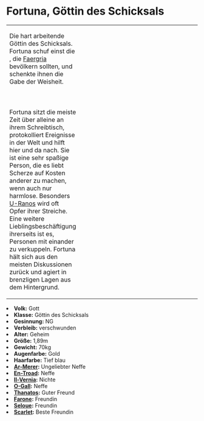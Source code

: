 # Fortuna, Göttin des Schicksals

<primary-label ref="npc"/>

<secondary-label ref="animus"/>

<secondary-label ref="fate"/>

<table>
<tr><td>
<p>
Die hart arbeitende Göttin des Schicksals. Fortuna schuf einst die <a href="Folks.md" anchor="menschen"></a>, die
<a href="Faergria.md">Faergria</a> bevölkern sollten, und schenkte ihnen die Gabe der Weisheit.
<br></br><br></br>
Fortuna sitzt die meiste Zeit über alleine an ihrem Schreibtisch,
protokolliert Ereignisse in der Welt und hilft hier und da nach. Sie ist eine sehr spaßige Person, die es liebt Scherze
auf Kosten anderer zu machen, wenn auch nur harmlose. Besonders <a href="U-Ranos.md">U-Ranos</a> wird oft Opfer ihrer
Streiche. Eine weitere Lieblingsbeschäftigung ihrerseits ist es, Personen mit einander zu verkuppeln. Fortuna hält sich
aus den meisten Diskussionen zurück und agiert in brenzligen Lagen aus dem Hintergrund.
</p>

</td><td width="300">
<!-- Edit here -->
<img src="fortuna.png" alt="" />
</td></tr>
</table>

<procedure title="Allgemeine Informationen">
<list columns="2">
<li><b>Volk:</b> Gott</li>
<li><b>Klasse:</b> Göttin des Schicksals</li>
<li><b>Gesinnung:</b> NG</li>
<li><b>Verbleib:</b> verschwunden</li>
</list>
</procedure>

<procedure title="Aussehen">
<list columns="3">
<li><b>Alter:</b> Geheim</li>
<li><b>Größe:</b> 1,89m</li>
<li><b>Gewicht:</b> 70kg</li>
<li><b>Augenfarbe:</b> Gold</li>
<li><b>Haarfarbe:</b> Tief blau</li>
<!-- <li><b>Maße:</b> 99/74-65-90</li> -->
</list>
</procedure>

<procedure title="Beziehungen">
<list columns="2">
<!-- <li><b><a href="Meilira.md">Meilira</a>:</b> Tochter</li> -->
<!-- <li><b><a href="Inoro.md">Inoro</a>:</b> Neffe</li> -->
<li><b><a href="Ar-Merer.md">Ar-Merer</a>:</b> Ungeliebter Neffe</li>
<li><b><a href="En-Troad.md">En-Troad</a>:</b> Neffe</li>
<li><b><a href="Il-Vernia.md">Il-Vernia</a>:</b> Nichte</li>
<li><b><a href="O-Gall.md">O-Gall</a>:</b> Neffe</li>
<!-- <li><b><a href="U-Ranos.md">U-Ranos</a>:</b> Lieblingsneffe</li> -->
<li><b><a href="Thanatos.md">Thanatos</a>:</b> Guter Freund</li>
<li><b><a href="Farone.md">Farone</a>:</b> Freundin</li>
<!-- <li><b><a href="Alcuin.md">Alcuin</a>:</b> Bruder</li> -->
<li><b><a href="Seloue.md">Seloue</a>:</b> Freundin</li>
<li><b><a href="Scarlet.md">Scarlet</a>:</b> Beste Freundin</li>
</list>
</procedure>

<!--
## Notizen

- **Ziele:** Spaßige Momente erleben, Personen glücklich sehen
- **Geheimnisse:** Die Wahrheit über Inoros Tod
-->